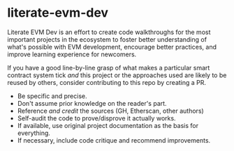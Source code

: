 # literate-evm-dev

Literate EVM Dev is an effort to create code walkthroughs for the most important projects in the ecosystem to foster better understanding of what's possible with EVM development, encourage better practices, and improve learning experience for newcomers.

If you have a good line-by-line grasp of what makes a particular smart contract system tick _and_ this project or the approaches used are likely to be reused by others, consider contributing to this repo by creating a PR.

- Be specific and precise.
- Don't assume prior knowledge on the reader's part.
- Reference _and credit_ the sources (GH, Etherscan, other authors)
- Self-audit the code to prove/disprove it actually works.
- If available, use original project documentation as the basis for everything.
- If necessary, include code critique and recommend improvements.

